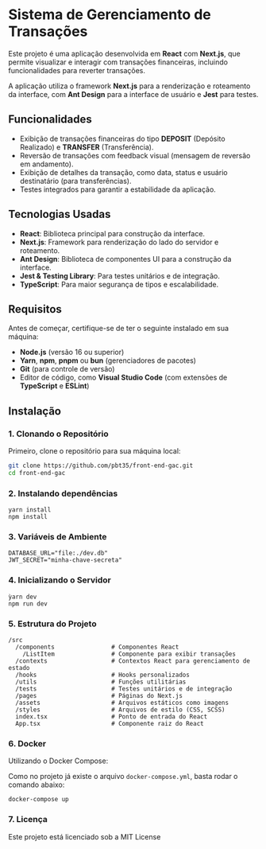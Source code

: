 # Sistema de Gerenciamento de Transações

Este projeto é uma aplicação desenvolvida em **React** com **Next.js**, que permite visualizar e interagir com transações financeiras, incluindo funcionalidades para reverter transações.

A aplicação utiliza o framework **Next.js** para a renderização e roteamento da interface, com **Ant Design** para a interface de usuário e **Jest** para testes.

## Funcionalidades

- Exibição de transações financeiras do tipo **DEPOSIT** (Depósito Realizado) e **TRANSFER** (Transferência).
- Reversão de transações com feedback visual (mensagem de reversão em andamento).
- Exibição de detalhes da transação, como data, status e usuário destinatário (para transferências).
- Testes integrados para garantir a estabilidade da aplicação.

## Tecnologias Usadas

- **React**: Biblioteca principal para construção da interface.
- **Next.js**: Framework para renderização do lado do servidor e roteamento.
- **Ant Design**: Biblioteca de componentes UI para a construção da interface.
- **Jest & Testing Library**: Para testes unitários e de integração.
- **TypeScript**: Para maior segurança de tipos e escalabilidade.

## Requisitos

Antes de começar, certifique-se de ter o seguinte instalado em sua máquina:

- **Node.js** (versão 16 ou superior)
- **Yarn**, **npm**, **pnpm** ou **bun** (gerenciadores de pacotes)
- **Git** (para controle de versão)
- Editor de código, como **Visual Studio Code** (com extensões de **TypeScript** e **ESLint**)

## Instalação

### 1. Clonando o Repositório

Primeiro, clone o repositório para sua máquina local:

```bash
git clone https://github.com/pbt35/front-end-gac.git
cd front-end-gac
```

### 2. Instalando dependências

```
yarn install
npm install
```

### 3. Variáveis de Ambiente
```
DATABASE_URL="file:./dev.db"
JWT_SECRET="minha-chave-secreta"
```

### 4. Inicializando o Servidor

```
ỳarn dev
npm run dev
```

### 5. Estrutura do Projeto

```
/src
  /components                # Componentes React
    /ListItem                # Componente para exibir transações
  /contexts                  # Contextos React para gerenciamento de estado
  /hooks                     # Hooks personalizados
  /utils                     # Funções utilitárias
  /tests                     # Testes unitários e de integração
  /pages                     # Páginas do Next.js
  /assets                    # Arquivos estáticos como imagens
  /styles                    # Arquivos de estilo (CSS, SCSS)
  index.tsx                  # Ponto de entrada do React
  App.tsx                    # Componente raiz do React
```

### 6. Docker 
Utilizando o Docker Compose:

Como no projeto já existe o arquivo ```docker-compose.yml```, basta rodar o comando abaixo: 

```
docker-compose up
```

### 7. Licença

Este projeto está licenciado sob a MIT License








